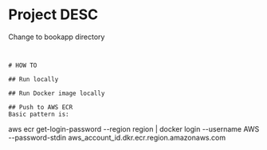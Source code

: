 # Project DESC
Change to bookapp directory
```


# HOW TO

## Run locally

## Run Docker image locally

## Push to AWS ECR
Basic pattern is:
```
aws ecr get-login-password --region region | docker login --username AWS --password-stdin aws_account_id.dkr.ecr.region.amazonaws.com
```